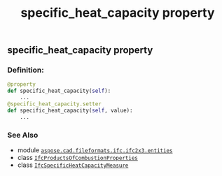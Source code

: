 ﻿---
title: specific_heat_capacity property
second_title: Aspose.CAD for Python via .NET API References
description: 
type: docs
weight: 100
url: /python-net/aspose.cad.fileformats.ifc.ifc2x3.entities/ifcproductsofcombustionproperties/specific_heat_capacity/
is_root: false
---

## specific_heat_capacity property

### Definition:
```python
@property
def specific_heat_capacity(self):
    ...
@specific_heat_capacity.setter
def specific_heat_capacity(self, value):
    ...
```

### See Also
* module [`aspose.cad.fileformats.ifc.ifc2x3.entities`](../../)
* class [`IfcProductsOfCombustionProperties`](/cad/python-net/aspose.cad.fileformats.ifc.ifc2x3.entities/ifcproductsofcombustionproperties)
* class [`IfcSpecificHeatCapacityMeasure`](/cad/python-net/aspose.cad.fileformats.ifc.ifc2x3.types/ifcspecificheatcapacitymeasure)
